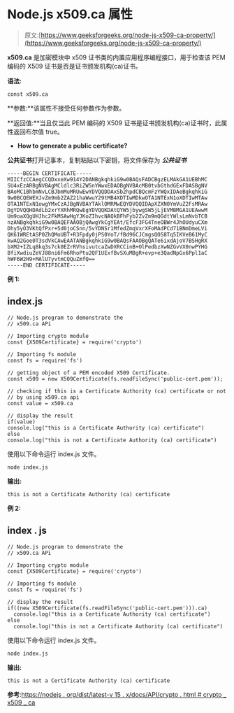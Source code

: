 # Node.js x509.ca 属性

> 原文:[https://www.geeksforgeeks.org/node-js-x509-ca-property/](https://www.geeksforgeeks.org/node-js-x509-ca-property/)

**x509.ca** 是加密模块中 x509 证书类的内置应用程序编程接口，用于检查该 PEM 编码的 X509 证书是否是证书颁发机构(ca)证书。

**语法:**

```
const x509.ca
```

**参数:**该属性不接受任何参数作为参数。

**返回值:**当且仅当此 PEM 编码的 X509 证书是证书颁发机构(ca)证书时，此属性返回布尔值 true。

*   **How to generate a public certificate?**

**公共证书**打开记事本，复制粘贴以下密钥，将文件保存为 ***公共证书***

```
-----BEGIN CERTIFICATE-----
MIICfzCCAegCCQDxxeXw914Y2DANBgkqhkiG9w0BAQsFADCBgzELMAkGA1UEBhMC
SU4xEzARBgNVBAgMCldlc3RiZW5nYWwxEDAOBgNVBAcMB0tvbGthdGExFDASBgNV
BAoMC1BhbmNvLCBJbmMuMRUwEwYDVQQDDAxSb2hpdCBQcmFzYWQxIDAeBgkqhkiG
9w0BCQEWEXJvZm9mb2ZAZ21haWwuY29tMB4XDTIwMDkwOTA1NTExN1oXDTIwMTAw
OTA1NTExN1owgYMxCzAJBgNVBAYTAklOMRMwEQYDVQQIDApXZXN0YmVuZ2FsMRAw
DgYDVQQHDAdLb2xrYXRhMRQwEgYDVQQKDAtQYW5jbywgSW5jLjEVMBMGA1UEAwwM
Um9oaXQgUHJhc2FkMSAwHgYJKoZIhvcNAQkBFhFyb2ZvZm9mQGdtYWlsLmNvbTCB
nzANBgkqhkiG9w0BAQEFAAOBjQAwgYkCgYEAt/EfcF3FG4TneOBWr4JhOUdyuCXm
Dhy5yO3VKtQfPxr+5d0joCSnn/5vYDNSr1MfedZmqVxrXFoMAdPCd71BNmDmeLVi
QK61WREtASP0ZhQMoUBT+R3Fpdy0jPS0YoT/fBd96CJCmgsQOS8Tq5IKVeB61MyC
kwAQ2Goe0T3sdVkCAwEAATANBgkqhkiG9w0BAQsFAAOBgQATe6ixdAjoV7BSHgRX
bXM2+IZLq8kq3s7ck0EZrRVhsivutcaZwDXRCCinB+OlPedbzXwNZGvVX0nwPYHG
BfiXwdiuZeVJ88ni6Fm6RhoPtu2QF1UExfBvSXuMBgR+evp+e3QadNpGx6Ppl1aC
hWF6W2H9+MAlU7yvtmCQQuZmfQ==
-----END CERTIFICATE-----
```

**例 1:**

## index.js

```
// Node.js program to demonstrate the  
// x509.ca APi

// Importing crypto module
const {X509Certificate} = require('crypto')

// Importing fs module
const fs = require('fs')

// getting object of a PEM encoded X509 Certificate. 
const x509 = new X509Certificate(fs.readFileSync('public-cert.pem'));

// checking if this is a Certificate Authority (ca) certificate or not
// by using x509.ca api
const value = x509.ca

// display the result
if(value)
console.log("this is a Certificate Authority (ca) certificate")
else
console.log("this is not a Certificate Authority (ca) certificate")
```

使用以下命令运行 index.js 文件。

```
node index.js
```

**输出:**

```
this is not a Certificate Authority (ca) certificate
```

**例 2:**

## index . js

```
// Node.js program to demonstrate the  
// x509.ca APi

// Importing crypto module
const {X509Certificate} = require('crypto')

// Importing fs module
const fs = require('fs')

// display the result
if((new X509Certificate(fs.readFileSync('public-cert.pem'))).ca)
  console.log("this is a Certificate Authority (ca) certificate")
else
  console.log("this is not a Certificate Authority (ca) certificate")
```

使用以下命令运行 index.js 文件。

```
node index.js
```

**输出:**

```
this is not a Certificate Authority (ca) certificate
```

**参考**:[https://nodejs . org/dist/latest-v 15 . x/docs/API/crypto . html # crypto _ x509 _ ca](https://nodejs.org/dist/latest-v15.x/docs/api/crypto.html#crypto_x509_ca)
